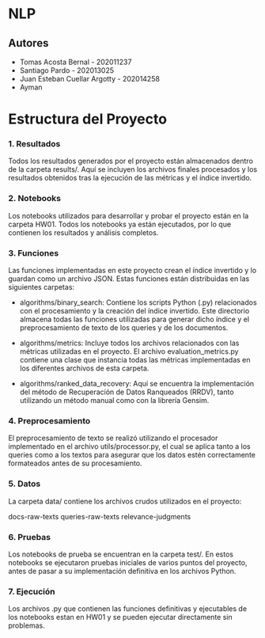 # NLP

## Autores

* Tomas Acosta Bernal - 202011237
* Santiago Pardo - 202013025
* Juan Esteban Cuellar Argotty - 202014258
* Ayman

# Estructura del Proyecto

### 1. Resultados
Todos los resultados generados por el proyecto están almacenados dentro de la carpeta results/. Aquí se incluyen los archivos finales procesados y los resultados obtenidos tras la ejecución de las métricas y el índice invertido.

### 2. Notebooks
Los notebooks utilizados para desarrollar y probar el proyecto están en la carpeta HW01. Todos los notebooks ya están ejecutados, por lo que contienen los resultados y análisis completos.

### 3. Funciones
Las funciones implementadas en este proyecto crean el índice invertido y lo guardan como un archivo JSON. Estas funciones están distribuidas en las siguientes carpetas:

* algorithms/binary_search: Contiene los scripts Python (.py) relacionados con el procesamiento y la creación del índice invertido. Este directorio almacena todas las funciones utilizadas para generar dicho índice y el preprocesamiento de texto de los queries y de los documentos.

* algorithms/metrics: Incluye todos los archivos relacionados con las métricas utilizadas en el proyecto. El archivo evaluation_metrics.py contiene una clase que instancia todas las métricas implementadas en los diferentes archivos de esta carpeta.

* algorithms/ranked_data_recovery: Aquí se encuentra la implementación del método de Recuperación de Datos Ranqueados (RRDV), tanto utilizando un método manual como con la librería Gensim.

### 4. Preprocesamiento
El preprocesamiento de texto se realizó utilizando el procesador implementado en el archivo utils/processor.py, el cual se aplica tanto a los queries como a los textos para asegurar que los datos estén correctamente formateados antes de su procesamiento.

### 5. Datos
La carpeta data/ contiene los archivos crudos utilizados en el proyecto:

docs-raw-texts
queries-raw-texts
relevance-judgments

### 6. Pruebas
Los notebooks de prueba se encuentran en la carpeta test/. En estos notebooks se ejecutaron pruebas iniciales de varios puntos del proyecto, antes de pasar a su implementación definitiva en los archivos Python.

### 7. Ejecución
Los archivos .py que contienen las funciones definitivas y ejecutables de los notebooks estan en HW01 y se pueden ejecutar directamente sin problemas.
